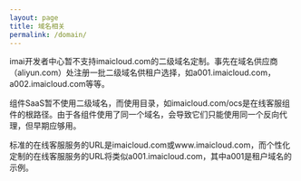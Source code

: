 ```yaml
---
layout: page
title: 域名相关
permalink: /domain/
---
```


imai开发者中心暂不支持imaicloud.com的二级域名定制。事先在域名供应商（aliyun.com）处注册一批二级域名供租户选择，如a001.imaicloud.com，a002.imaicloud.com等等。

组件SaaS暂不使用二级域名，而使用目录，如imaicloud.com/ocs是在线客服组件的根路径。由于各组件使用了同一个域名，会导致它们只能使用同一个反向代理，但早期应够用。

标准的在线客服服务的URL是imaicloud.com或www.imaicloud.com，而个性化定制的在线客服服务的URL将类似a001.imaicloud.com，其中a001是租户域名的示例。


